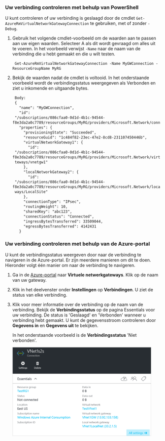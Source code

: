 ### Uw verbinding controleren met behulp van PowerShell

U kunt controleren of uw verbinding is geslaagd door de cmdlet `Get-AzureRmVirtualNetworkGatewayConnection` te gebruiken, met of zonder `-Debug`. 

1. Gebruik het volgende cmdlet-voorbeeld om de waarden aan te passen aan uw eigen waarden. Selecteer A als dit wordt gevraagd om alles uit te voeren. In het voorbeeld verwijst `-Name` naar de naam van de verbinding die u hebt gemaakt en die u wilt testen.

        Get-AzureRmVirtualNetworkGatewayConnection -Name MyGWConnection -ResourceGroupName MyRG

2. Bekijk de waarden nadat de cmdlet is voltooid. In het onderstaande voorbeeld wordt de verbindingsstatus weergegeven als Verbonden en ziet u inkomende en uitgaande bytes.

        Body:
        {
          "name": "MyGWConnection",
          "id":
        "/subscriptions/086cfaa0-0d1d-4b1c-94544-f8e3da2a0c7789/resourceGroups/MyRG/providers/Microsoft.Network/connections/MyGWConnection",
          "properties": {
            "provisioningState": "Succeeded",
            "resourceGuid": "1c484f82-23ec-47e2-8cd8-231107450446b",
            "virtualNetworkGateway1": {
              "id":
        "/subscriptions/086cfaa0-0d1d-4b1c-94544-f8e3da2a0c7789/resourceGroups/MyRG/providers/Microsoft.Network/virtualNetworkGa
        teways/vnetgw1"
            },
            "localNetworkGateway2": {
              "id":
        "/subscriptions/086cfaa0-0d1d-4b1c-94544-f8e3da2a0c7789/resourceGroups/MyRG/providers/Microsoft.Network/localNetworkGate
        ways/LocalSite"
            },
            "connectionType": "IPsec",
            "routingWeight": 10,
            "sharedKey": "abc123",
            "connectionStatus": "Connected",
            "ingressBytesTransferred": 33509044,
            "egressBytesTransferred": 4142431
          }

### Uw verbinding controleren met behulp van de Azure-portal

U kunt de verbindingsstatus weergeven door naar de verbinding te navigeren in de Azure-portal. Er zijn meerdere manieren om dit te doen. Hieronder volgt één manier om naar de verbinding te navigeren.

1. Ga in de [Azure-portal](http://portal.azure.com) naar **Virtuele netwerkgateways**. Klik op de naam van uw gateway.
2. Klik in het deelvenster onder **Instellingen** op **Verbindingen**. U ziet de status van elke verbinding.
3. Klik voor meer informatie over de verbinding op de naam van de verbinding. Bekijk de **Verbindingsstatus** op de pagina Essentials voor uw verbinding. De status is 'Geslaagd' en 'Verbonden' wanneer u verbinding hebt gemaakt. U kunt de gegevensstroom controleren door **Gegevens in** en **Gegevens uit** te bekijken.

    In het onderstaande voorbeeld is de **Verbindingsstatus** 'Niet verbonden'. 

    ![Verbinding controleren](./media/vpn-gateway-verify-connection-rm-include/connectionverify450.png)


<!--HONumber=ago16_HO4-->


